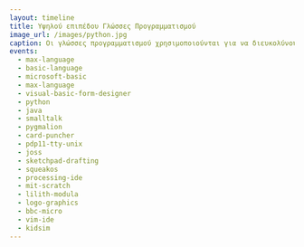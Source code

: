 ```yaml
---
layout: timeline 
title: Υψηλού επιπέδου Γλώσσες Προγραμματισμού 
image_url: /images/python.jpg
caption: Οι γλώσσες προγραμματισμού χρησιμοποιούνται για να διευκολύνουν την οργάνωση και διαχείριση πληροφοριών, αλλά και για την ακριβή διατύπωση αλγορίθμων. Ορισμένοι ειδικοί χρησιμοποιούν τον όρο γλώσσα προγραμματισμού μόνο για τυπικές γλώσσες που μπορούν να εκφράσουν όλους τους πιθανούς αλγορίθμους. 
events:
  - max-language
  - basic-language
  - microsoft-basic
  - max-language
  - visual-basic-form-designer
  - python
  - java
  - smalltalk
  - pygmalion
  - card-puncher
  - pdp11-tty-unix
  - joss
  - sketchpad-drafting
  - squeakos
  - processing-ide
  - mit-scratch
  - lilith-modula
  - logo-graphics
  - bbc-micro
  - vim-ide
  - kidsim
---
```

